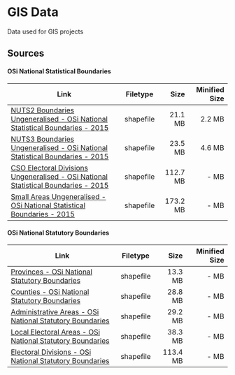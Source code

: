 # GIS Data

Data used for GIS projects

## Sources
#### OSi National Statistical Boundaries
| Link          | Filetype      | Size  | Minified Size |
| ------------- |:-------------:| -----:| -------------:|
| [NUTS2 Boundaries Ungeneralised - OSi National Statistical Boundaries - 2015](https://data.gov.ie/dataset/nuts2-boundaries-ungeneralised-osi-national-statistical-boundaries-2015)  | shapefile | 21.1 MB | 2.2 MB |
| [NUTS3 Boundaries Ungeneralised - OSi National Statistical Boundaries - 2015](https://data.gov.ie/dataset/nuts3-boundaries-ungeneralised-osi-national-statistical-boundaries-2015)  | shapefile | 23.5 MB | 4.6 MB |
| [CSO Electoral Divisions Ungeneralised - OSi National Statistical Boundaries - 2015](https://data.gov.ie/dataset/cso-electoral-divisions-ungeneralised-osi-national-statistical-boundaries-2015) | shapefile | 112.7 MB | - MB |
| [Small Areas Ungeneralised - OSi National Statistical Boundaries - 2015](https://data.gov.ie/dataset/small-areas-ungeneralised-osi-national-statistical-boundaries-2015)            | shapefile | 173.2 MB | - MB |
#### OSi National Statutory Boundaries
| Link          | Filetype      | Size  | Minified Size |
| ------------- |:-------------:| -----:| -------------:|
| [Provinces - OSi National Statutory Boundaries](https://data.gov.ie/dataset/provinces-osi-national-statutory-boundaries) | shapefile | 13.3 MB | - MB |
| [Counties - OSi National Statutory Boundaries](https://data.gov.ie/dataset/counties-osi-national-statutory-boundaries) | shapefile | 28.8 MB | - MB |
| [Administrative Areas - OSi National Statutory Boundaries](https://data.gov.ie/dataset/administrative-areas-osi-national-statutory-boundaries) | shapefile | 29.2 MB | - MB |
| [Local Electoral Areas - OSi National Statutory Boundaries](https://data.gov.ie/dataset/local-electoral-areas-osi-national-statutory-boundaries) | shapefile | 38.3 MB | - MB |
| [Electoral Divisions - OSi National Statutory Boundaries](https://data.gov.ie/dataset/electoral-divisions-osi-national-statutory-boundaries) | shapefile | 113.4 MB | - MB |
